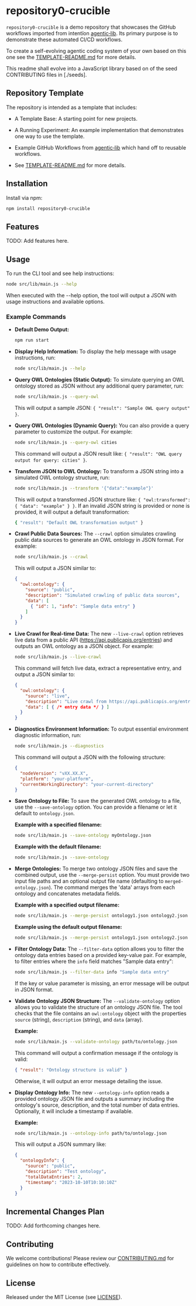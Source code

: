 # repository0-crucible

`repository0-crucible` is a demo repository that showcases the GitHub workflows imported from intentïon [agentic‑lib](https://github.com/xn-intenton-z2a/agentic-lib). Its primary purpose is to demonstrate these automated CI/CD workflows.

To create a self-evolving agentic coding system of your own based on this one see the [TEMPLATE-README.md](./TEMPLATE-README.md) for more details.

This readme shall evolve into a JavaScript library based on of the seed CONTRIBUTING files in [./seeds].

## Repository Template

The repository is intended as a template that includes:
* A Template Base: A starting point for new projects.
* A Running Experiment: An example implementation that demonstrates one way to use the template.
* Example GitHub Workflows from [agentic‑lib](https://github.com/xn-intenton-z2a/agentic-lib) which hand off to reusable workflows.

* See [TEMPLATE-README.md](./TEMPLATE-README.md) for more details.

## Installation

Install via npm:

```bash
npm install repository0-crucible
```

## Features

TODO: Add features here.

## Usage

To run the CLI tool and see help instructions:

```bash
node src/lib/main.js --help
```

When executed with the --help option, the tool will output a JSON with usage instructions and available options.

### Example Commands

- **Default Demo Output:**
  ```bash
  npm run start
  ```

- **Display Help Information:**
  To display the help message with usage instructions, run:
  ```bash
  node src/lib/main.js --help
  ```

- **Query OWL Ontologies (Static Output):**
  To simulate querying an OWL ontology stored as JSON without any additional query parameter, run:
  ```bash
  node src/lib/main.js --query-owl
  ```
  This will output a sample JSON: `{ "result": "Sample OWL query output" }`.

- **Query OWL Ontologies (Dynamic Query):**
  You can also provide a query parameter to customize the output. For example:
  ```bash
  node src/lib/main.js --query-owl cities
  ```
  This command will output a JSON result like: `{ "result": "OWL query output for query: cities" }`.

- **Transform JSON to OWL Ontology:**
  To transform a JSON string into a simulated OWL ontology structure, run:
  ```bash
  node src/lib/main.js --transform '{"data":"example"}'
  ```
  This will output a transformed JSON structure like: `{ "owl:transformed": { "data": "example" } }`.
  If an invalid JSON string is provided or none is provided, it will output a default transformation:
  ```bash
  { "result": "Default OWL transformation output" }
  ```

- **Crawl Public Data Sources:**
  The `--crawl` option simulates crawling public data sources to generate an OWL ontology in JSON format. For example:
  ```bash
  node src/lib/main.js --crawl
  ```
  This will output a JSON similar to:
  ```json
  {
    "owl:ontology": {
      "source": "public",
      "description": "Simulated crawling of public data sources",
      "data": [
        { "id": 1, "info": "Sample data entry" }
      ]
    }
  }
  ```

- **Live Crawl for Real-time Data:**
  The new `--live-crawl` option retrieves live data from a public API (https://api.publicapis.org/entries) and outputs an OWL ontology as a JSON object. For example:
  ```bash
  node src/lib/main.js --live-crawl
  ```
  This command will fetch live data, extract a representative entry, and output a JSON similar to:
  ```json
  {
    "owl:ontology": {
      "source": "live",
      "description": "Live crawl from https://api.publicapis.org/entries",
      "data": [ { /* entry data */ } ]
    }
  }
  ```

- **Diagnostics Environment Information:**
  To output essential environment diagnostic information, run:
  ```bash
  node src/lib/main.js --diagnostics
  ```
  This command will output a JSON with the following structure:
  ```json
  {
    "nodeVersion": "vXX.XX.X",
    "platform": "your-platform",
    "currentWorkingDirectory": "your-current-directory"
  }
  ```

- **Save Ontology to File:**
  To save the generated OWL ontology to a file, use the `--save-ontology` option. You can provide a filename or let it default to `ontology.json`.
  
  **Example with a specified filename:**
  ```bash
  node src/lib/main.js --save-ontology myOntology.json
  ```

  **Example with the default filename:**
  ```bash
  node src/lib/main.js --save-ontology
  ```

- **Merge Ontologies:**
  To merge two ontology JSON files and save the combined output, use the `--merge-persist` option. You must provide two input file paths and an optional output file name (defaulting to `merged-ontology.json`). The command merges the 'data' arrays from each ontology and concatenates metadata fields.
  
  **Example with a specified output filename:**
  ```bash
  node src/lib/main.js --merge-persist ontology1.json ontology2.json mergedOntology.json
  ```

  **Example using the default output filename:**
  ```bash
  node src/lib/main.js --merge-persist ontology1.json ontology2.json
  ```

- **Filter Ontology Data:**
  The `--filter-data` option allows you to filter the ontology data entries based on a provided key-value pair. For example, to filter entries where the `info` field matches "Sample data entry":
  ```bash
  node src/lib/main.js --filter-data info "Sample data entry"
  ```
  If the key or value parameter is missing, an error message will be output in JSON format.

- **Validate Ontology JSON Structure:**
  The `--validate-ontology` option allows you to validate the structure of an ontology JSON file. The tool checks that the file contains an `owl:ontology` object with the properties `source` (string), `description` (string), and `data` (array).
  
  **Example:**
  ```bash
  node src/lib/main.js --validate-ontology path/to/ontology.json
  ```
  This command will output a confirmation message if the ontology is valid:
  ```json
  { "result": "Ontology structure is valid" }
  ```
  Otherwise, it will output an error message detailing the issue.

- **Display Ontology Info:**
  The new `--ontology-info` option reads a provided ontology JSON file and outputs a summary including the ontology's source, description, and the total number of data entries. Optionally, it will include a timestamp if available.
  
  **Example:**
  ```bash
  node src/lib/main.js --ontology-info path/to/ontology.json
  ```
  This will output a JSON summary like:
  ```json
  {
    "ontologyInfo": {
      "source": "public",
      "description": "Test ontology",
      "totalDataEntries": 2,
      "timestamp": "2023-10-10T10:10:10Z"
    }
  }
  ```

## Incremental Changes Plan

TODO: Add forthcoming changes here.

## Contributing

We welcome contributions! Please review our [CONTRIBUTING.md](./CONTRIBUTING.md) for guidelines on how to contribute effectively.

## License

Released under the MIT License (see [LICENSE](./LICENSE)).
